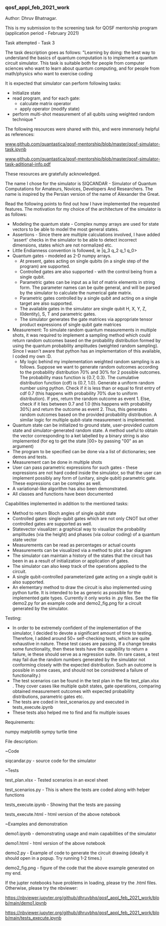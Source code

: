 ### qosf_appl_feb_2021_work
Author: Dhruv Bhatnagar.

This is my submission to the screening task for QOSF mentorship program (application period - February 2021)

Task attempted - Task 3

The task description goes as follows:
"Learning by doing: the best way to understand the basics of quantum computation is to implement a quantum circuit simulator. This task is suitable both for people from computer sciences who want to learn about quantum computing, and for people from math/physics who want to exercise coding

It is expected that simulator can perform following tasks:
* Initialize state
* read program, and for each gate:
  * calculate matrix operator
  * apply operator (modify state)
* perform multi-shot measurement of all qubits using weighted random technique
"

The following resources were shared with this, and were immensely helpful as references:

www.github.com/quantastica/qosf-mentorship/blob/master/qosf-simulator-task.ipynb

www.github.com/quantastica/qosf-mentorship/blob/master/qosf-simulator-task-aditional-info.pdf

These resources are gratefully acknowledged.

The name I chose for the simulator is SIQCANDAR - Simulator of Quantum Computations for Amateurs, Novices, Developers And Researchers. The name is inspired by the Persian version of the name of Alexander the Great.

Read the following points to find out how I have implemented the requested features. The motivation for my choice of the architecture of the simulator is as follows:

* Modeling the quantum state - Complex numpy arrays are used for state vectors to be able to model the most general states.
* Assertions - Since there are multiple calculations involved, I have added 'assert' checks in the simulator to be able to detect incorrect dimensions, states which are not normalized etc.
* Little Endianness convention is followed, ie |q_3 q_2 q_1 q_0>
* Quantum gates - modeled as 2-D numpy arrays. 
  * At present, gates acting on single qubits (in a single step of the program) are supported. 
  * Controlled gates are also supported - with the control being from a single qubit.
  * Parametric gates can be input as a list of matrix elements in string form. The parameter names can be quite general, and will be parsed by the simulator to calculate the numerical gate matrix.
  * Parametric gates controlled by a single qubit and acting on a single target are also supported.
  * The available gates in the simulator are single qubit H, X, Y, Z, I(Identity), S, T and parametric gates.
  * The simulator generates the gate matrices via appropriate tensor product expressions of single qubit gate matrices
* Measurement: To simulate random quantum measurements in multiple shots, it was required to implement a sampling method which could return random outcomes based on the probability distribution formed by using the quantum probability amplitudes (weighted random sampling). Since I wasn't aware that python has an implementation of this available, I coded my own :D. 
  * My logic behind my implementation weighted random sampling is as follows. Suppose we want to generate random outcomes according to the probability distribution 70% and 30% for 2 possible outcomes. The probability mass function is {0.7, 0.3}. The cumulative distribution function (cdf) is {0.7, 1.0}. Generate a uniform random number using python. Check if it is less than or equal to first entry of cdf 0.7 (this happens with probability 70% due to uniform distribution). If yes, return the random outcome as event 1. Else, check if it lies between 0.7 and 1.0 (this happens with probability 30%) and return the outcome as event 2. Thus, this generates random outcomes based on the provided probability distribution. A similar logic for multiple qubit-state measurement is implemented.
* Quantum state can be initialized to ground state, user-provided custom state and  simulator-generated random state. A method useful to obtain the vector corresponding to a ket labelled by a binary string is also implemented (for eg to get the state |00> by passing "00" as an argument)
* The program to be specified can be done via a list of dictionaries; see demos and tests.
* Measurement can be done in multiple shots
* User can pass parametric expressions for such gates - these expressions are not hard coded inside the simulator, so that the user can implement possibly any form of (unitary, single qubit) parametric gate. These expressions can be complex as well.
* A variational-like algorithm has also been demonstrated.
* All classes and functions have been documented


Capabilities implemented in addition to the mentioned tasks:

  * Method to return Bloch angles of  single qubit state
  * Controlled gates: single-qubit gates which are not only CNOT but other controlled gates are supported as well.
  * Statevector visualizer: a graphical way to visualize the probability amplitudes (via the height) and phases (via colour coding) of a quantum state vector
  * Measurements can be read as percentages or actual counts
  * Measurements can be visualized via a method to plot a bar diagram
  * The simulator can maintain a history of the states that the circuit has been in as a result of initialization or application of gates. 
  * The simulator can also keep track of the operations applied to the circuit.
  * A single qubit-controlled parameterized gate acting on a single qubit is also supported.
  * An elementary method to draw the circuit is also implemented using python turtle. It is intended to be as generic as possible for the implemented gate types. Currently it only works in .py files. See the file demo2.py for an example code and demo2_fig.png for a circuit generated by the simulator.


Testing:

* In order to be extremely confident of the implementation of the simulator, I decided to devote a significant amount of time to testing. Therefore, I added around 50+ self-checking tests, which are quite exhaustive in nature. These test cases are passing. If a change breaks some functionality, then these tests have the capability to return a failure, ie these should serve as a regression suite. (In rare cases, a test may fail due the random numbers generated by the simulator not conforming closely with the expected distribution. Such an outcome is possible in some cases, and should not be considrered a failure of functionality.)
* The test scenarios can be found in the test plan in the file test_plan.xlsx . They cover cases like multiple qubit states, gate operations, comparing obtained measurement outcomes with expected probability distributions, parametric gates etc.
* The tests are coded in test_scenarios.py and executed in tests_execute.ipynb
* These tests also helped me to find and fix multiple issues


Requirements:

numpy
matplotlib
sympy
turtle
time

File description:

~Code

siqcandar.py - source code for the simulator

~Tests

test_plan.xlsx - Tested scenarios in an excel sheet

test_scenarios.py - This is where the tests are coded along with helper functions

tests_execute.ipynb - Showing that the tests are passing

tests_execute.html - html version of the above notebook

~Examples and demonstration

demo1.ipynb - demonstrating usage and main capabilities of the simulator

demo1.html - html version of the above notebook

demo2.py - Example of code to generate the circuit drawing (ideally it should open in a popup. Try running 1-2 times.)

demo2_fig.png - figure of the code that the above example generated on my end.


If the jupter notebooks have problems in loading, please try the .html files. Otherwise, please try the nbviewer:

https://nbviewer.jupyter.org/github/dhruvbhq/qosf_appl_feb_2021_work/blob/main/demo1.ipynb

https://nbviewer.jupyter.org/github/dhruvbhq/qosf_appl_feb_2021_work/blob/main/tests_execute.ipynb
